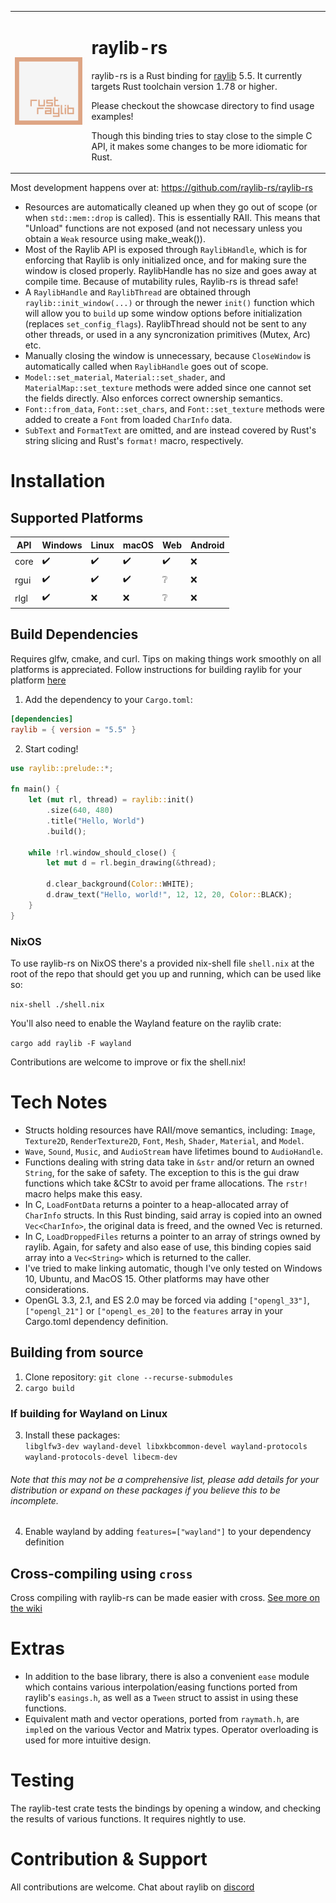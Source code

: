 <table border="0">
<tr>
<td>

![logo](logo/raylib-rust_256x256.png)

</td>
<td>

# raylib-rs

raylib-rs is a Rust binding for [raylib](http://www.raylib.com/) 5.5. It currently targets Rust toolchain version 1.78 or higher.

Please checkout the showcase directory to find usage examples!

Though this binding tries to stay close to the simple C API, it makes some changes to be more idiomatic for Rust.

</td>
</tr>
</table>

Most development happens over at: https://github.com/raylib-rs/raylib-rs


- Resources are automatically cleaned up when they go out of scope (or when `std::mem::drop` is called). This is essentially RAII. This means that "Unload" functions are not exposed (and not necessary unless you obtain a `Weak` resource using make_weak()).
- Most of the Raylib API is exposed through `RaylibHandle`, which is for enforcing that Raylib is only initialized once, and for making sure the window is closed properly. RaylibHandle has no size and goes away at compile time. Because of mutability rules, Raylib-rs is thread safe!
- A `RaylibHandle` and `RaylibThread` are obtained through `raylib::init_window(...)` or through the newer `init()` function which will allow you to `build` up some window options before initialization (replaces `set_config_flags`). RaylibThread should not be sent to any other threads, or used in a any syncronization primitives (Mutex, Arc) etc.
- Manually closing the window is unnecessary, because `CloseWindow` is automatically called when `RaylibHandle` goes out of scope.
- `Model::set_material`, `Material::set_shader`, and `MaterialMap::set_texture` methods were added since one cannot set the fields directly. Also enforces correct ownership semantics.
- `Font::from_data`, `Font::set_chars`, and `Font::set_texture` methods were added to create a `Font` from loaded `CharInfo` data.
- `SubText` and `FormatText` are omitted, and are instead covered by Rust's string slicing and Rust's `format!` macro, respectively.

# Installation

## Supported Platforms

| API    | Windows            | Linux              | macOS              | Web                | Android | 
| ------ | ------------------ | ------------------ | ------------------ | --------------     | ------- |
| core   | :heavy_check_mark: | :heavy_check_mark: | :heavy_check_mark: | :heavy_check_mark: | :x:     |
| rgui   | :heavy_check_mark: | :heavy_check_mark: | :heavy_check_mark: | ❔                 | :x:     |
| rlgl   | :heavy_check_mark: | :x:                | :x:                | ❔                 | :x:     |

## Build Dependencies

Requires glfw, cmake, and curl. Tips on making things work smoothly on all platforms is appreciated.
Follow instructions for building raylib for your platform [here](https://github.com/raysan5/raylib/wiki)

1. Add the dependency to your `Cargo.toml`:

```toml
[dependencies]
raylib = { version = "5.5" }
```

2. Start coding!

```rust
use raylib::prelude::*;

fn main() {
    let (mut rl, thread) = raylib::init()
        .size(640, 480)
        .title("Hello, World")
        .build();

    while !rl.window_should_close() {
        let mut d = rl.begin_drawing(&thread);

        d.clear_background(Color::WHITE);
        d.draw_text("Hello, world!", 12, 12, 20, Color::BLACK);
    }
}
```

### NixOS

To use raylib-rs on NixOS there's a provided nix-shell file `shell.nix` at the root of the repo that should get you up and running, which can be used like so:

`nix-shell ./shell.nix`

You'll also need to enable the Wayland feature on the raylib crate: 

`cargo add raylib -F wayland`

Contributions are welcome to improve or fix the shell.nix!

# Tech Notes

- Structs holding resources have RAII/move semantics, including: `Image`, `Texture2D`, `RenderTexture2D`, `Font`, `Mesh`, `Shader`, `Material`, and `Model`.
- `Wave`, `Sound`, `Music`, and `AudioStream` have lifetimes bound to `AudioHandle`. 
- Functions dealing with string data take in `&str` and/or return an owned `String`, for the sake of safety. The exception to this is the gui draw functions which take &CStr to avoid per frame allocations. The `rstr!` macro helps make this easy.
- In C, `LoadFontData` returns a pointer to a heap-allocated array of `CharInfo` structs. In this Rust binding, said array is copied into an owned `Vec<CharInfo>`, the original data is freed, and the owned Vec is returned.
- In C, `LoadDroppedFiles` returns a pointer to an array of strings owned by raylib. Again, for safety and also ease of use, this binding copies said array into a `Vec<String>` which is returned to the caller.
- I've tried to make linking automatic, though I've only tested on Windows 10, Ubuntu, and MacOS 15. Other platforms may have other considerations.
- OpenGL 3.3, 2.1, and ES 2.0 may be forced via adding `["opengl_33"]`, `["opengl_21"]` or `["opengl_es_20]` to the `features` array in your Cargo.toml dependency definition.

## Building from source

1. Clone repository: `git clone --recurse-submodules`
2. `cargo build`

### If building for Wayland on Linux

3. Install these packages:  
`libglfw3-dev wayland-devel libxkbcommon-devel wayland-protocols wayland-protocols-devel libecm-dev`
###### Note that this may not be a comprehensive list, please add details for your distribution or expand on these packages if you believe this to be incomplete.

4. Enable wayland by adding `features=["wayland"]` to your dependency definition

## Cross-compiling using `cross`

Cross compiling with raylib-rs can be made easier with cross. [See more on the wiki](https://github.com/raylib-rs/raylib-rs/wiki/Cross%E2%80%90compiling-using-cross)

# Extras

- In addition to the base library, there is also a convenient `ease` module which contains various interpolation/easing functions ported from raylib's `easings.h`, as well as a `Tween` struct to assist in using these functions.
- Equivalent math and vector operations, ported from `raymath.h`, are `impl`ed on the various Vector and Matrix types. Operator overloading is used for more intuitive design.

# Testing

The raylib-test crate tests the bindings by opening a window, and checking the results of various functions. It requires nightly to use.

# Contribution & Support

All contributions are welcome. Chat about raylib on [discord](https://discord.gg/VkzNHUE)
